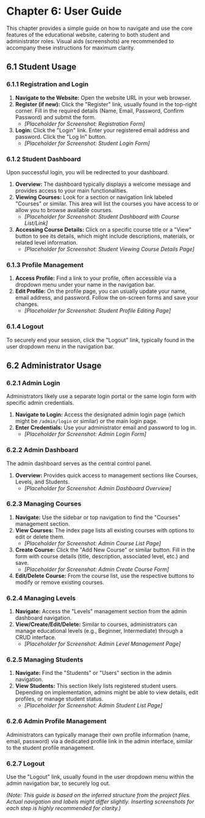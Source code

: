 # Chapter 6: User Guide

This chapter provides a simple guide on how to navigate and use the core features of the educational website, catering to both student and administrator roles. Visual aids (screenshots) are recommended to accompany these instructions for maximum clarity.

## 6.1 Student Usage

### 6.1.1 Registration and Login

1.  **Navigate to the Website:** Open the website URL in your web browser.
2.  **Register (if new):** Click the "Register" link, usually found in the top-right corner. Fill in the required details (Name, Email, Password, Confirm Password) and submit the form.
    *   *[Placeholder for Screenshot: Registration Form]*
3.  **Login:** Click the "Login" link. Enter your registered email address and password. Click the "Log In" button.
    *   *[Placeholder for Screenshot: Student Login Form]*

### 6.1.2 Student Dashboard

Upon successful login, you will be redirected to your dashboard.

1.  **Overview:** The dashboard typically displays a welcome message and provides access to your main functionalities.
2.  **Viewing Courses:** Look for a section or navigation link labeled "Courses" or similar. This area will list the courses you have access to or allow you to browse available courses.
    *   *[Placeholder for Screenshot: Student Dashboard with Course List/Link]*
3.  **Accessing Course Details:** Click on a specific course title or a "View" button to see its details, which might include descriptions, materials, or related level information.
    *   *[Placeholder for Screenshot: Student Viewing Course Details Page]*

### 6.1.3 Profile Management

1.  **Access Profile:** Find a link to your profile, often accessible via a dropdown menu under your name in the navigation bar.
2.  **Edit Profile:** On the profile page, you can usually update your name, email address, and password. Follow the on-screen forms and save your changes.
    *   *[Placeholder for Screenshot: Student Profile Editing Page]*

### 6.1.4 Logout

To securely end your session, click the "Logout" link, typically found in the user dropdown menu in the navigation bar.

## 6.2 Administrator Usage

### 6.2.1 Admin Login

Administrators likely use a separate login portal or the same login form with specific admin credentials.

1.  **Navigate to Login:** Access the designated admin login page (which might be `/admin/login` or similar) or the main login page.
2.  **Enter Credentials:** Use your administrator email and password to log in.
    *   *[Placeholder for Screenshot: Admin Login Form]*

### 6.2.2 Admin Dashboard

The admin dashboard serves as the central control panel.

1.  **Overview:** Provides quick access to management sections like Courses, Levels, and Students.
    *   *[Placeholder for Screenshot: Admin Dashboard Overview]*

### 6.2.3 Managing Courses

1.  **Navigate:** Use the sidebar or top navigation to find the "Courses" management section.
2.  **View Courses:** The index page lists all existing courses with options to edit or delete them.
    *   *[Placeholder for Screenshot: Admin Course List Page]*
3.  **Create Course:** Click the "Add New Course" or similar button. Fill in the form with course details (title, description, associated level, etc.) and save.
    *   *[Placeholder for Screenshot: Admin Create Course Form]*
4.  **Edit/Delete Course:** From the course list, use the respective buttons to modify or remove existing courses.

### 6.2.4 Managing Levels

1.  **Navigate:** Access the "Levels" management section from the admin dashboard navigation.
2.  **View/Create/Edit/Delete:** Similar to courses, administrators can manage educational levels (e.g., Beginner, Intermediate) through a CRUD interface.
    *   *[Placeholder for Screenshot: Admin Level Management Page]*

### 6.2.5 Managing Students

1.  **Navigate:** Find the "Students" or "Users" section in the admin navigation.
2.  **View Students:** This section likely lists registered student users. Depending on implementation, admins might be able to view details, edit profiles, or manage student status.
    *   *[Placeholder for Screenshot: Admin Student List Page]*

### 6.2.6 Admin Profile Management

Administrators can typically manage their own profile information (name, email, password) via a dedicated profile link in the admin interface, similar to the student profile management.

### 6.2.7 Logout

Use the "Logout" link, usually found in the user dropdown menu within the admin navigation bar, to securely log out.

*(Note: This guide is based on the inferred structure from the project files. Actual navigation and labels might differ slightly. Inserting screenshots for each step is highly recommended for clarity.)*
